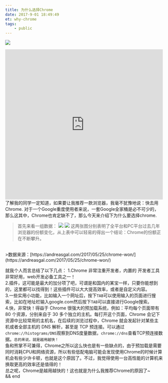```yaml
---
title: 为什么选择Chrome
date: 2017-9-01 18:49:49
et: why-chrome
tags:
    - public
---
```


![](https://images.gxuann.cn/archives/why_chromecdots.gif)
<iframe src="https://www.bilibili.com/html/html5player.html?aid=13943470&cid=22778748&as_wide=1" width="100%" height="480" frameborder="0" webkitallowfullscreen mozallowfullscreen allowfullscreen></iframe><br>
了解我的同学一定知道，如果要让我推荐一款浏览器，我毫不犹豫地说：快去用Chrome. 对于一个Google重度使用者来说，一套Google全家桶是必不可少的，那么这其中，Chrome也肯定缺不了，那么今天来介绍下为什么要选择chrome.

>首先来看一组数据：
  >![](https://images.gxuann.cn/archives/why_chromec1.png)
  >![](https://images.gxuann.cn/archives/why_chromec2.png)
这两张图分别表明了全平台和PC平台过去几年浏览器的份额变化，从上表中可以轻易的得出一个结论：Chrome的份额正在不断攀升。
<br>
><i class="fa fa-database" aria-hidden="true"></i>数据来源：[https://andreasgal.com/2017/05/25/chrome-won/](https://andreasgal.com/2017/05/25/chrome-won/)

就我个人而言总结了以下几点：
1.Chrome 非常注重开发者，内置的 开发者工具 非常好用，web开发必备工具之一！<br>
2.插件，这可能是最大的加分项了吧，可谓是和国内的某宝一样，只要你能想到的，这里都可以找得到！这些插件可以大大提高效率，或者是自定义内容。<br>
3.一些实用小功能，比如输入一个网址后，按下`TAB`可以使用输入的页面进行搜索，比如在地址栏输入google.com然后按下`TAB`可以直接进行Google搜索。<br>
4.快，非常快！得益于 Chrome 很强大的预加载系统，例如：平均每个页面带有 80 个资源，分别来自于 30 多个独立的主机。每打开这个页面，Chrome 会记下资源中比较常用的主机名，在后续的浏览过程中，Chrome 就会发起针对某些主机或者全部主机的 DNS 解析，甚至是 TCP 预连接。可以通过`chrome://histograms/DNS`观察到DNS度量数据，`chrome://dns`查看TCP预连接数据。`总的来说，就是越用越快！`<br>
鱼和熊掌不可兼得，Chrome之所以这么快也是有一些缺点的，由于预加载是需要同时消耗CPU和网络资源，所以有些低配电脑可能会发现使用Chrome的时候计算机会有些少许卡顿，也就是这个原因了。不过，我觉得使用一台高性能的计算机来换取更高的效率还是值得的！<br>
总之呢，Chrome是越用越快的！这也就是为什么我推荐Chrome的原因了~
<br>
&&
end
